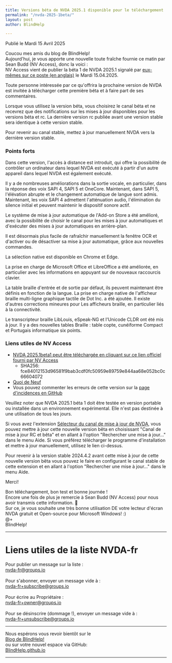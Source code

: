 ```yaml
---
title: Versions béta de NVDA 2025.1 disponible pour le téléchargement
permalink: "/nvda-2025-1beta/"
layout: post
author: BlindHelp

---
```


<footer>Publié le Mardi 15 Avril 2025</footer>

Coucou mes amis du blog de BlindHelp!    
Aujourd'hui, je vous apporte une nouvelle toute fraîche fournie ce matin par Sean Budd (NV Access), donc la voici :    
NV Access vient de publier la béta 1 de NVDA 2025.1 signalé par [eux-mêmes sur ce poste (en anglais)](https://www.nvaccess.org/post/nvda-2025-1beta1) le Mardi 15.04.2025.    

Toute personne intéressée par ce qu'offrira la prochaine version de NVDA est invitée à télécharger cette première béta et à faire part de ses commentaires.    

Lorsque vous utilisez la version béta, vous choisirez le canal béta  et ne recevrez que des notifications sur les mises à jour disponibles pour les versions béta  et rc. La dernière version rc publiée avant une version stable sera identique à cette version stable.

Pour revenir au canal stable, mettez à jour manuellement NVDA vers la dernière version stable.

### Points forts

Dans cette version, l'accès à distance est introduit, qui offre la possibilité de contrôler un ordinateur dans lequel NVDA est exécuté à partir d'un autre appareil dans lequel NVDA est également exécuté.

Il y a de nombreuses améliorations dans la sortie vocale, en particulier, dans la réponse des voix SAPI 4, SAPI 5 et OneCore. Maintenant, dans SAPI 5, l'élévation abrupte et le changement automatique de langue sont admis. Maintenant, les voix SAPI 4 admettent l'atténuation audio, l'élimination du silence initial et peuvent maintenir le dispositif sonore actif.

Le système de mise à jour automatique de l'Add-on Store a été amélioré, avec la possibilité de choisir le canal pour les mises à jour automatiques et d'exécuter des mises à jour automatiques en arrière-plan.

Il est désormais plus facile de rafraîchir manuellement la fenêtre OCR et d'activer ou de désactiver sa mise à jour automatique, grâce aux nouvelles commandes.

La sélection native est disponible en Chrome et Edge.

La prise en charge de Microsoft Office et LibreOffice a été améliorée, en particulier avec les informations en appuyant sur de nouveaux raccourcis clavier.

La table braille d'entrée et de sortie par défaut, ils peuvent maintenant être définis en fonction de la langue. La prise en charge native de l'afficheur braille multi-ligne graphique tactile de Dot Inc. a été ajoutée. Il existe d'autres corrections mineures pour Les afficheurs braille, en particulier liés à la connectivité.

Le transcripteur braille LibLouis, eSpeak-NG et l'Unicode CLDR ont été mis à jour. Il y a des nouvelles tables Braille : table copte, cunéiforme Compact et Portugais informatique six points.

### Liens utiles de NV Access

- [NVDA 2025.1beta1 peut être téléchargée en cliquant sur ce lien officiel fourni par NV Access](https://download.nvaccess.org/releases/2025.1beta1/nvda_2025.1beta1.exe)
   - SHA256: fce84012153d96581f9bab3cdf0fc50959e89759e844aa68e052bc0c66604072
- [Quoi de Neuf](https://download.nvaccess.org/documentation/fr/changes.html)
- Vous pouvez commenter les erreurs de cette version sur la [page d'incidences en GitHub](https://github.com/nvaccess/nvda/issues)

Veuillez noter que NVDA 2025.1 béta 1 doit être testée en version portable ou installée dans un environnement expérimental. Elle n'est pas destinée à une utilisation de tous les jours.    

Si vous avez l'extension [Sélecteur du canal de mise à jour de NVDA](https://blindhelp.github.io/updateChannel/), vous pouvez mettre à jour cette nouvelle version bêta en choisissant "Canal de mise à jour RC et bêta" et en allant à l'option "Rechercher une mise à jour..." dans le menu Aide. Si vous préférez télécharger le programme d'installation et mettre à jour manuellement, utilisez le lien ci-dessus.

Pour revenir à la version stable 2024.4.2 avant cette mise à jour  de cette nouvelle version bêta  vous pouvez le faire en configurant le canal stable de cette extension et en allant à l'option "Rechercher une mise à jour..." dans le menu Aide. 

Merci!  

Bon téléchargement, bon test et bonne journée !    
Encore une fois de plus je remercie à Sean Budd (NV Access) pour nous avoir transmis cette information. 🤝    
Sur ce, je vous souhaite une très bonne utilisation DE votre lecteur d'écran NVDA gratuit et Open-source pour Microsoft Windows! :)    
@+    
BlindHelp!    

---

# Liens utiles de la liste NVDA-fr #

Pour publier un message sur la liste :    
[nvda-fr@groups.io](mailto:nvda-fr@groups.io)    
<br>
Pour s'abonner, envoyer un message vide à :    
[nvda-fr+subscribe@groups.io](mailto:nvda-fr+subscribe@groups.io)    
<br>
Pour écrire au Propriétaire :    
[nvda-fr+owner@groups.io](mailto:nvda-fr+owner@groups.io)    
<br>
Pour se désinscrire (dommage !), envoyer un message vide à :    
[nvda-fr+unsubscribe@groups.io](mailto:nvda-fr+unsubscribe@groups.io)    

---

Nous espérons vous revoir bientôt sur le      
[Blog de BlindHelp!](http://blindhelp.blogspot.fr/)                    
ou sur  votre nouvel espace via GitHub:                     
[BlindHelp.github.io](https://blindhelp.github.io)                    

---